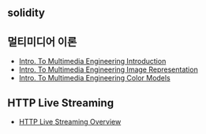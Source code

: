 ## solidity


## 멀티미디어 이론
 - [Intro. To Multimedia Engineering Introduction](https://github.com/lgvv/wiki/issues/1)
 - [Intro. To Multimedia Engineering Image Representation](https://github.com/lgvv/wiki/issues/2)
 - [Intro. To Multimedia Engineering Color Models](https://github.com/lgvv/wiki/issues/3)


## HTTP Live Streaming
- [HTTP Live Streaming Overview](https://github.com/lgvv/wiki/issues/4)


